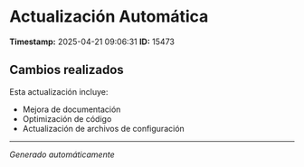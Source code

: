 # Actualización Automática

**Timestamp:** 2025-04-21 09:06:31
**ID:** 15473

## Cambios realizados

Esta actualización incluye:
- Mejora de documentación
- Optimización de código
- Actualización de archivos de configuración

---
*Generado automáticamente*

